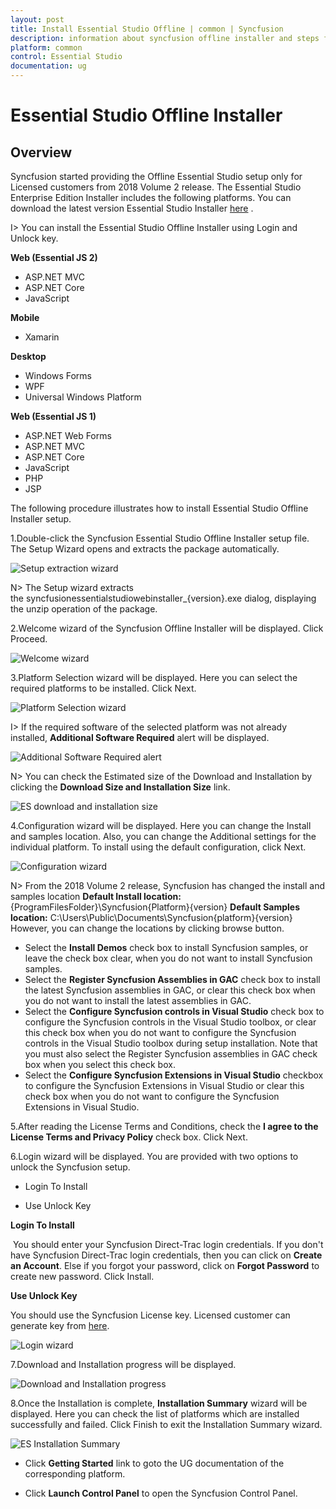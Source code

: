 ```yaml
---
layout: post
title: Install Essential Studio Offline | common | Syncfusion
description: information about syncfusion offline installer and steps for installation
platform: common
control: Essential Studio
documentation: ug
---
```


# Essential Studio Offline Installer


## Overview

Syncfusion started providing the Offline Essential Studio setup only for Licensed customers from 2018 Volume 2 release. The Essential Studio Enterprise Edition Installer includes the following platforms. You can download the latest version Essential Studio Installer [here](https://www.syncfusion.com/downloads/latest-version) . 

I> You can install the Essential Studio Offline Installer using Login and Unlock key.

**Web (Essential JS 2)**

* ASP.NET MVC
* ASP.NET Core
* JavaScript

**Mobile**

* Xamarin

**Desktop**

* Windows Forms
* WPF
* Universal Windows Platform

**Web (Essential JS 1)**

* ASP.NET Web Forms
* ASP.NET MVC
* ASP.NET Core
* JavaScript
* PHP
* JSP
 
 
The following procedure illustrates how to install Essential Studio Offline Installer setup. 

1.Double-click the Syncfusion Essential Studio Offline Installer setup file. The Setup Wizard opens and extracts the package automatically.

![Setup extraction wizard](Offline-ES/Step-by-Step-Installation_img1.png)

    
N> The Setup wizard extracts the syncfusionessentialstudiowebinstaller_{version}.exe dialog, displaying the unzip operation of the package.
    
2.Welcome wizard of the Syncfusion Offline Installer will be displayed. Click Proceed.

![Welcome wizard](Offline-ES/Step-by-Step-Installation_img2.png)

  
3.Platform Selection wizard will be displayed. Here you can select the required platforms to be installed. Click Next.

![Platform Selection wizard](Offline-ES/Step-by-Step-Installation_img3.png)
	
I> If the required software of the selected platform was not already installed, **Additional Software Required** alert will be displayed.
	
![Additional Software Required alert](Offline-ES/Step-by-Step-Installation_img4.png)
	
N> You can check the Estimated size of the Download and Installation by clicking the **Download Size and Installation Size** link.
	
![ES download and installation size](Offline-ES/Step-by-Step-Installation_img5.png)

4.Configuration wizard will be displayed. Here you can change the Install and samples location. Also, you can change the Additional settings for the individual platform. To install using the default configuration, click Next.

![Configuration wizard](Offline-ES/Step-by-Step-Installation_img6.png)
	
   
N> From the 2018 Volume 2 release, Syncfusion has changed the install and samples location 
	   **Default Install location:** {ProgramFilesFolder}\Syncfusion\{Platform}\{version}
	   **Default Samples location:** C:\Users\Public\Documents\Syncfusion\{platform}\{version}
	   However, you can change the locations by clicking browse button.

	
	
* Select the **Install Demos** check box to install Syncfusion samples, or leave the check box clear, when you do not want to install Syncfusion samples.
* Select the **Register Syncfusion Assemblies in GAC** check box to install the latest Syncfusion assemblies in GAC, or clear this check box when you do not want to install the latest assemblies in GAC.
* Select the **Configure Syncfusion controls in Visual Studio** check box to configure the Syncfusion controls in the Visual Studio toolbox, or clear this check box when you do not want to configure the Syncfusion controls in the Visual Studio toolbox during setup installation. Note that you must also select the Register Syncfusion assemblies in GAC check box when you select this check box.
* Select the **Configure Syncfusion Extensions in Visual Studio** checkbox to configure the Syncfusion Extensions in Visual Studio or clear this check box when you do not want to configure the Syncfusion Extensions in Visual Studio.


5.After reading the License Terms and Conditions, check the **I agree to the License Terms and Privacy Policy** check box. Click Next.

6.Login wizard will be displayed. You are provided with two options to unlock the Syncfusion setup.

   
   * Login To Install
   
   * Use Unlock Key

**Login To Install** 

 You should enter your Syncfusion Direct-Trac login credentials. If you don't have Syncfusion Direct-Trac login credentials, then you can click on **Create an Account**. Else if you forgot your password, click on **Forgot Password** to create new password. Click Install.

**Use Unlock Key**
   
You should use the Syncfusion License key. Licensed customer can generate key from [here](https://www.syncfusion.com/kb/2326/how-to-generate-syncfusion-setup-unlock-key-from-the-syncfusion-support-account).

![Login wizard](Offline-ES/Step-by-Step-Installation_img7.png)

7.Download and Installation progress will be displayed.

![Download and Installation progress](Offline-ES/Step-by-Step-Installation_img8.png)

8.Once the Installation is complete, **Installation Summary** wizard will be displayed. Here you can check the list of platforms which are installed successfully and failed. Click Finish to exit the Installation Summary wizard. 

![ES Installation Summary](Offline-ES/Step-by-Step-Installation_img9.png)
	
* Click **Getting Started** link to goto the UG documentation of the corresponding platform.
	
* Click **Launch Control Panel** to open the Syncfusion Control Panel.

